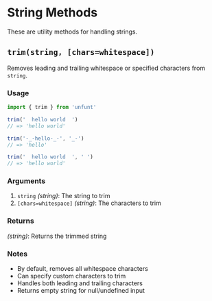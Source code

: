 # String Methods

These are utility methods for handling strings.

## `trim(string, [chars=whitespace])`

Removes leading and trailing whitespace or specified characters from `string`.

### Usage

```ts
import { trim } from 'unfunt'

trim('  hello world  ')
// => 'hello world'

trim('-_-hello-_-', '_-')
// => 'hello'

trim('  hello world  ', ' ')
// => 'hello world'
```

### Arguments

1. `string` *(string)*: The string to trim
2. `[chars=whitespace]` *(string)*: The characters to trim

### Returns

*(string)*: Returns the trimmed string

### Notes

- By default, removes all whitespace characters
- Can specify custom characters to trim
- Handles both leading and trailing characters
- Returns empty string for null/undefined input